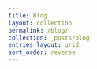 ```yaml
---
title: Blog
layout: collection
permalink: /blog/
collection: _posts/blog
entries_layout: grid
sort_order: reverse
---
```

